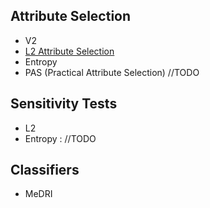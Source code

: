 

## Attribute Selection
* V2
* [L2 Attribute Selection](./docs/L2.md "L2 Attribute Selection")
* Entropy
* PAS (Practical Attribute Selection) //TODO

## Sensitivity Tests
* L2
* Entropy : //TODO

## Classifiers
* MeDRI